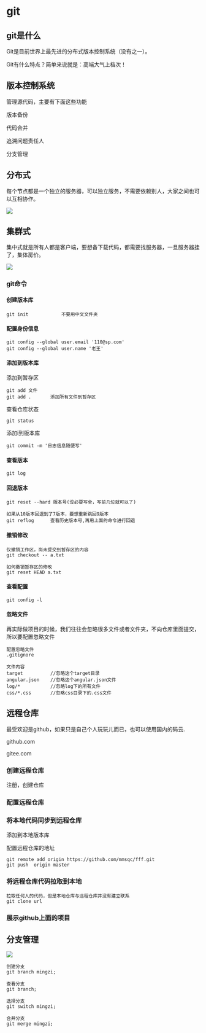 # git

## git是什么

Git是目前世界上最先进的分布式版本控制系统（没有之一）。

Git有什么特点？简单来说就是：高端大气上档次！

## 版本控制系统

管理源代码，主要有下面这些功能

版本备份

代码合并

追溯问题责任人

分支管理

## 分布式

每个节点都是一个独立的服务器，可以独立服务，不需要依赖别人，大家之间也可以互相协作。



![](C:\Users\root\Documents\共享目录\代码\md\mdimg\12.png)

## 集群式

集中式就是所有人都是客户端，要想备下载代码，都需要找服务器，一旦服务器挂了，集体房价。

![](C:\Users\root\Documents\共享目录\代码\md\mdimg\11.png)

### git命令

#### 创建版本库

```
git init			不要用中文文件夹
```

#### 配置身份信息

```
git config --global user.email '110@sp.com'
git config --global user.name '老王'
```

#### 添加到版本库

添加到暂存区

```
git add 文件
git add .		添加所有文件到暂存区
```

查看仓库状态

```
git status
```

添加i到版本库

```
git commit -m '日志信息随便写'
```

#### 查看版本

```
git log
```

#### 回退版本

```
git reset --hard 版本号(没必要写全，写前几位就可以了)

如果从10版本回退到了7版本，要想重新跳回9版本
git reflog		查看历史版本号,再用上面的命令进行回退
```

#### 撤销修改

```
仅撤销工作区，尚未提交到暂存区的内容
git checkout -- a.txt

如何撤销暂存区的修改
git reset HEAD a.txt
```

#### 查看配置

```
git config -l
```

#### 忽略文件

再实际做项目的时候，我们往往会忽略很多文件或者文件夹，不向仓库里面提交，所以要配置忽略文件

```
配置忽略文件  
.gitignore

文件内容
target          //忽略这个target目录
angular.json    //忽略这个angular.json文件
log/*           //忽略log下的所有文件
css/*.css       //忽略css目录下的.css文件
```

## 远程仓库

最受欢迎是github，如果只是自己个人玩玩儿而已，也可以使用国内的码云.

github.com

gitee.com

### 创建远程仓库

注册，创建仓库

### 配置远程仓库



### 将本地代码同步到远程仓库

添加到本地版本库

配置远程仓库的地址

```
git remote add origin https://github.com/mmsqc/fff.git
git push  origin master
```

### 将远程仓库代码拉取到本地

```
拉取任何人的代码，但是本地仓库与远程仓库并没有建立联系
git clone url
```

### 展示github上面的项目

## 分支管理

![](C:\Users\root\Documents\共享目录\代码\md\mdimg\13.png)

```
创建分支
git branch mingzi;

查看分支
git branch;

选择分支
git switch mingzi;

合并分支
git merge mingzi;
```